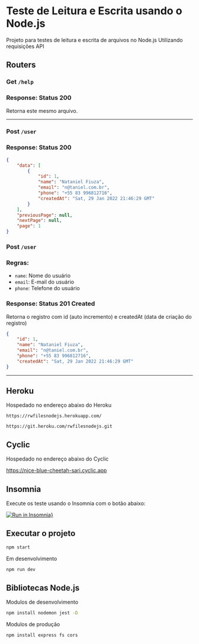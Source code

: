 # Teste de Leitura e Escrita  usando o Node.js
Projeto para testes de leitura e escrita de arquivos no Node.js
Utilizando requisições API 

## Routers
### Get `/help`

### Response: Status 200

Retorna este mesmo arquivo.

---
### Post `/user`

### Response: Status 200

```json
{
	"data": [
		{
			"id": 1,
			"name": "Nataniel Fiuza",
			"email": "n@taniel.com.br",
			"phone": "+55 83 996812716",
			"createdAt": "Sat, 29 Jan 2022 21:46:29 GMT"
		}		
	],
	"previousPage": null,
	"nextPage": null,
	"page": 1
}
```
### Post `/user`

### Regras:
- `name`: Nome do usuário
- `email`: E-mail do usuário
- `phone`: Telefone do usuário
### Response: Status 201 Created

Retorna o registro com id (auto incremento) e createdAt (data de criação do registro)

```json
{
	"id": 1,
	"name": "Nataniel Fiuza",
	"email": "n@taniel.com.br",
	"phone": "+55 83 996812716",
	"createdAt": "Sat, 29 Jan 2022 21:46:29 GMT"
}
```
---
## Heroku 

Hospedado no endereço abaixo do Heroku

`https://rwfilesnodejs.herokuapp.com/`

`https://git.heroku.com/rwfilesnodejs.git`

## Cyclic

Hospedado no endereço abaixo do Cyclic

https://nice-blue-cheetah-sari.cyclic.app


## Insomnia

Execute os teste usando o Insomnia com o botão abaixo:

[![Run in Insomnia}](https://insomnia.rest/images/run.svg)](https://insomnia.rest/run/?label=ReadWrite%20File%20API&uri=https%3A%2F%2Fraw.githubusercontent.com%2Fnatanfiuza%2FNodeJs-readwrite-files%2Fmaster%2FInsomnia.json)

## Executar o projeto

```bash
npm start
```

Em desenvolvimento

```bash
npm run dev
```

## Bibliotecas Node.js

Modulos de desenvolvimento

```bash
npm install nodemon jest -D
```
Modulos de produção

```bash
npm install express fs cors
```



